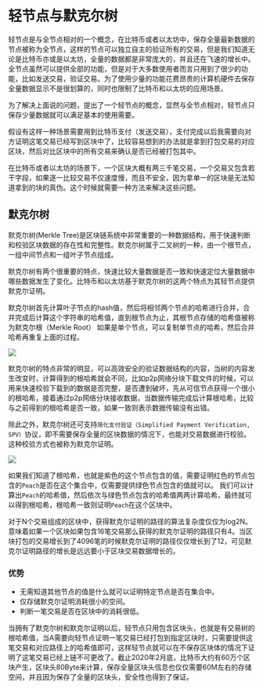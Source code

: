 # 轻节点与默克尔树
轻节点是与全节点相对的一个概念，在比特币或者以太坊中，保存全量最新数据的节点被称为全节点，这样的节点可以独立自主的验证所有的交易，但是我们知道无论是比特币亦或是以太坊，全量的数据都是非常庞大的，并且还在飞速的增长中。全节点虽然可以提供全部的功能，但是对于大多数使用者而言只用到了很少的功能，比如发送交易，验证交易。为了使用少量的功能花费昂贵的计算机硬件去保存全量数据显示不是很划算的，同时也限制了比特币和以太坊的应用场景。

为了解决上面说的问题，提出了一个轻节点的概念，显然与全节点相对，轻节点只保存少量数据就可以满足基本的使用需要。

假设有这样一种场景需要用到比特币支付（发送交易），支付完成以后我需要向对方证明这笔交易已经写到区块中了，比较容易想到的办法就是拿到打包交易的对应区块，然后对比区块中的所有交易来确认是否已经被打包其中。

在比特币或者以太坊的场景下，一个区块大概有两三千笔交易，一个交易又包含若干字段，如果逐一比较交易不仅速度慢，而且不安全，因为拿单一的区块是无法知道拿到的块的真伪。这个时候就需要一种方法来解决这些问题。

## 默克尔树
默克尔树(Merkle Tree)是区块链系统中非常重要的一种数据结构，用于快速判断和校验区块数据的存在性和完整性。默克尔树属于二叉树的一种，由一个根节点，一组中间节点和一组叶子节点组成。

默克尔树有两个很重要的特点，快速比较大量数据是否一致和快速定位大量数据中哪些数据发生了变化。比特币和以太坊基于默克尔树的这两个特点为其轻节点提供默克尔证明。

默克尔树首先计算叶子节点的hash值，然后将相邻两个节点的哈希进行合并，合并完成后计算这个字符串的哈希值，直到根节点为止，其根节点存储的哈希值被称为默克尔根（Merkle Root） 如果是单个节点，可以复制单节点的哈希，然后合并哈希再重复上面的过程。

![](https://github.com/Ice-Storm/structure-and-interpretation-of-blockchain/blob/master/img/chapter_6/6_1.png?raw=true)

默克尔树的特点非常的明显，可以高效安全的验证数据结构的内容，当树的内容发生改变时，计算得到的根哈希就会不同，比如p2p网络分块下载文件的时候，可以用来快速校验下载到的数据是否完整，是否遭到破坏，先从可信节点获得一个很小的根哈希，接着通过p2p网络分块接收数据，当数据传输完成后计算根哈希，比较与之前得到的根哈希是否一致，如果一致则表示数据传输没有出错。

除此之外，默克尔树还可支持`简化支付验证（Simplified Payment Verification, SPV）`协议，即不需要保存全量的区块数据的情况下，也能对交易数据进行校验。这种校验方式也被称为默克尔证明。

![](https://github.com/Ice-Storm/structure-and-interpretation-of-blockchain/blob/master/img/chapter_6/6_2.png?raw=true)

如果我们知道了根哈希，也就是紫色的这个节点包含的值，需要证明红色的节点包含的`Peach`是否在这个集合中，仅需要提供绿色节点包含的值就可以。
我们可以计算出`Peach`的哈希值，然后依次与绿色节点包含的哈希值两两计算哈希，最终就可以得到根哈希，根哈希一致则证明`Peach`在这个区块中。

对于N个交易组成的区块中，获得默克尔证明的路径的算法复杂度仅仅为log2N。意味着如果一个区块如果包含16笔交易那么获得的默克尔证明的路径只有4。当区块打包的交易增长到了4096笔的时候默克尔证明的路径仅仅增长到了12，可见默克尔证明路径的增长是远远要小于区块交易数据增长的。

### 优势
- 无需知道其他节点的值是什么就可以证明特定节点是否在集合中。
- 仅存储默克尔证明消耗很小的空间。
- 判断一笔交易是否在区块中的消耗很低。

当拥有了默克尔树和默克尔证明以后，轻节点只用包含区块头，也就是有交易树的根哈希值，当A需要向轻节点证明一笔交易已经打包到指定区块时，只需要提供这笔交易和对应路径上的哈希值即可，这样轻节点就可以在不保存区块体的情况下证明了这笔交易已经上链不可更改了。截止2020年2月底，比特币大约有60万个区块产生，区块头80Byte来计算，保存全量区块头信息也仅仅需要60M左右的存储空间，并且因为保存了全量的区块头，安全性也得到了保证。
